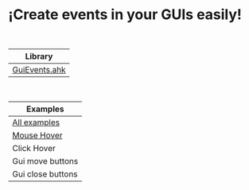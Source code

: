 # ¡Create events in your GUIs easily!

<br>

| **Library** |
|-------------|
| [GuiEvents.ahk](GuiEvents.ahk)|

<br>

| **Examples** |
|--------------|
| [All examples](Examples)|
| [Mouse Hover](https://github.com/ElVerdaderoJuan/AutoHotkey/blob/eabca2b280c6020d10c15790fb72d8541f3e4254/GUI/GuiEvents/Examples/MouseHover.ahk) |
| Click Hover |
| Gui move buttons |
| Gui close buttons |

<br>
